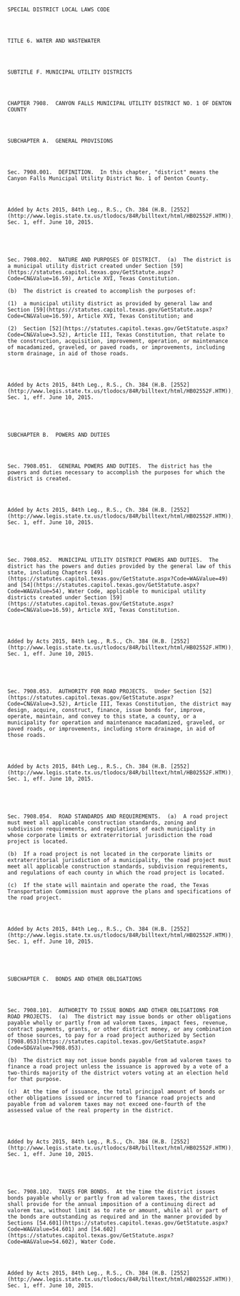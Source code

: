﻿
    
    
    	
    					
    
    
    SPECIAL DISTRICT LOCAL LAWS CODE
    
      
    
    
    TITLE 6. WATER AND WASTEWATER
    
      
    
    
    SUBTITLE F. MUNICIPAL UTILITY DISTRICTS
    
      
    
    
    CHAPTER 7908.  CANYON FALLS MUNICIPAL UTILITY DISTRICT NO. 1 OF DENTON COUNTY
    
      
    
    
    SUBCHAPTER A.  GENERAL PROVISIONS
    
      
    
    
    Sec. 7908.001.  DEFINITION.  In this chapter, "district" means the Canyon Falls Municipal Utility District No. 1 of Denton County.
    
    
    
    
    Added by Acts 2015, 84th Leg., R.S., Ch. 384 (H.B. [2552](http://www.legis.state.tx.us/tlodocs/84R/billtext/html/HB02552F.HTM)), Sec. 1, eff. June 10, 2015.
    
    
    
    
    
    Sec. 7908.002.  NATURE AND PURPOSES OF DISTRICT.  (a)  The district is a municipal utility district created under Section [59](https://statutes.capitol.texas.gov/GetStatute.aspx?Code=CN&Value=16.59), Article XVI, Texas Constitution.
    
    (b)  The district is created to accomplish the purposes of:
    
    (1)  a municipal utility district as provided by general law and Section [59](https://statutes.capitol.texas.gov/GetStatute.aspx?Code=CN&Value=16.59), Article XVI, Texas Constitution; and
    
    (2)  Section [52](https://statutes.capitol.texas.gov/GetStatute.aspx?Code=CN&Value=3.52), Article III, Texas Constitution, that relate to the construction, acquisition, improvement, operation, or maintenance of macadamized, graveled, or paved roads, or improvements, including storm drainage, in aid of those roads.
    
    
    
    
    Added by Acts 2015, 84th Leg., R.S., Ch. 384 (H.B. [2552](http://www.legis.state.tx.us/tlodocs/84R/billtext/html/HB02552F.HTM)), Sec. 1, eff. June 10, 2015.
    
    
    
    
    
    SUBCHAPTER B.  POWERS AND DUTIES
    
      
    
    
    Sec. 7908.051.  GENERAL POWERS AND DUTIES.  The district has the powers and duties necessary to accomplish the purposes for which the district is created.
    
    
    
    
    Added by Acts 2015, 84th Leg., R.S., Ch. 384 (H.B. [2552](http://www.legis.state.tx.us/tlodocs/84R/billtext/html/HB02552F.HTM)), Sec. 1, eff. June 10, 2015.
    
    
    
    
    
    Sec. 7908.052.  MUNICIPAL UTILITY DISTRICT POWERS AND DUTIES.  The district has the powers and duties provided by the general law of this state, including Chapters [49](https://statutes.capitol.texas.gov/GetStatute.aspx?Code=WA&Value=49) and [54](https://statutes.capitol.texas.gov/GetStatute.aspx?Code=WA&Value=54), Water Code, applicable to municipal utility districts created under Section [59](https://statutes.capitol.texas.gov/GetStatute.aspx?Code=CN&Value=16.59), Article XVI, Texas Constitution.
    
    
    
    
    Added by Acts 2015, 84th Leg., R.S., Ch. 384 (H.B. [2552](http://www.legis.state.tx.us/tlodocs/84R/billtext/html/HB02552F.HTM)), Sec. 1, eff. June 10, 2015.
    
    
    
    
    
    Sec. 7908.053.  AUTHORITY FOR ROAD PROJECTS.  Under Section [52](https://statutes.capitol.texas.gov/GetStatute.aspx?Code=CN&Value=3.52), Article III, Texas Constitution, the district may design, acquire, construct, finance, issue bonds for, improve, operate, maintain, and convey to this state, a county, or a municipality for operation and maintenance macadamized, graveled, or paved roads, or improvements, including storm drainage, in aid of those roads.
    
    
    
    
    Added by Acts 2015, 84th Leg., R.S., Ch. 384 (H.B. [2552](http://www.legis.state.tx.us/tlodocs/84R/billtext/html/HB02552F.HTM)), Sec. 1, eff. June 10, 2015.
    
    
    
    
    
    Sec. 7908.054.  ROAD STANDARDS AND REQUIREMENTS.  (a)  A road project must meet all applicable construction standards, zoning and subdivision requirements, and regulations of each municipality in whose corporate limits or extraterritorial jurisdiction the road project is located.
    
    (b)  If a road project is not located in the corporate limits or extraterritorial jurisdiction of a municipality, the road project must meet all applicable construction standards, subdivision requirements, and regulations of each county in which the road project is located.
    
    (c)  If the state will maintain and operate the road, the Texas Transportation Commission must approve the plans and specifications of the road project.
    
    
    
    
    Added by Acts 2015, 84th Leg., R.S., Ch. 384 (H.B. [2552](http://www.legis.state.tx.us/tlodocs/84R/billtext/html/HB02552F.HTM)), Sec. 1, eff. June 10, 2015.
    
    
    
    
    
    SUBCHAPTER C.  BONDS AND OTHER OBLIGATIONS
    
      
    
    
    Sec. 7908.101.  AUTHORITY TO ISSUE BONDS AND OTHER OBLIGATIONS FOR ROAD PROJECTS.  (a)  The district may issue bonds or other obligations payable wholly or partly from ad valorem taxes, impact fees, revenue, contract payments, grants, or other district money, or any combination of those sources, to pay for a road project authorized by Section [7908.053](https://statutes.capitol.texas.gov/GetStatute.aspx?Code=SD&Value=7908.053).
    
    (b)  The district may not issue bonds payable from ad valorem taxes to finance a road project unless the issuance is approved by a vote of a two-thirds majority of the district voters voting at an election held for that purpose.
    
    (c)  At the time of issuance, the total principal amount of bonds or other obligations issued or incurred to finance road projects and payable from ad valorem taxes may not exceed one-fourth of the assessed value of the real property in the district.
    
    
    
    
    Added by Acts 2015, 84th Leg., R.S., Ch. 384 (H.B. [2552](http://www.legis.state.tx.us/tlodocs/84R/billtext/html/HB02552F.HTM)), Sec. 1, eff. June 10, 2015.
    
    
    
    
    
    Sec. 7908.102.  TAXES FOR BONDS.  At the time the district issues bonds payable wholly or partly from ad valorem taxes, the district shall provide for the annual imposition of a continuing direct ad valorem tax, without limit as to rate or amount, while all or part of the bonds are outstanding as required and in the manner provided by Sections [54.601](https://statutes.capitol.texas.gov/GetStatute.aspx?Code=WA&Value=54.601) and [54.602](https://statutes.capitol.texas.gov/GetStatute.aspx?Code=WA&Value=54.602), Water Code.
    
    
    
    
    Added by Acts 2015, 84th Leg., R.S., Ch. 384 (H.B. [2552](http://www.legis.state.tx.us/tlodocs/84R/billtext/html/HB02552F.HTM)), Sec. 1, eff. June 10, 2015.
    
    
    
    
    				
